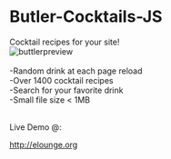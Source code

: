 # Butler-Cocktails-JS
Cocktail recipes for your site!
<br>
![buttlerpreview](https://user-images.githubusercontent.com/16135535/135518181-96b13310-bffb-41e3-901b-fdff76253e9d.png)
<br>
<br>
-Random drink at each page reload<br>
-Over 1400 cocktail recipes<br>
-Search for your favorite drink<br>
-Small file size < 1MB<br><br>

Live Demo @: 

http://elounge.org
